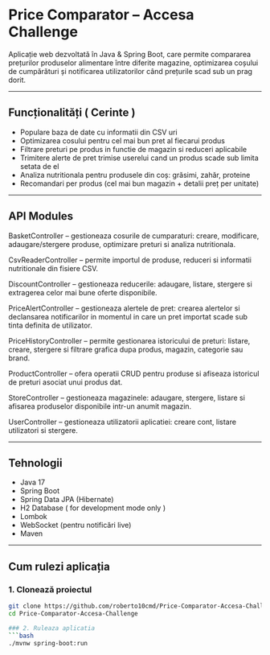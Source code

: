 # Price Comparator – Accesa Challenge

Aplicație web dezvoltată în Java & Spring Boot, care permite compararea prețurilor produselor alimentare între diferite magazine, optimizarea coșului de cumpărături și notificarea utilizatorilor când prețurile scad sub un prag dorit.

---

## Funcționalități ( Cerinte ) 

-  Populare baza de date cu informatii din CSV uri
-  Optimizarea cosului pentru cel mai bun pret al fiecarui produs
-  Filtrare preturi pe produs in functie de magazin si reduceri aplicabile 
-  Trimitere alerte de pret trimise userelui cand un produs scade sub limita setata de el
-  Analiza nutritionala pentru produsele din coș: grăsimi, zahăr, proteine
-  Recomandari per produs (cel mai bun magazin + detalii preț per unitate)

---

## API Modules

BasketController – gestioneaza cosurile de cumparaturi: creare, modificare, adaugare/stergere produse, optimizare preturi si analiza nutritionala.

CsvReaderController – permite importul de produse, reduceri si informatii nutritionale din fisiere CSV.

DiscountController – gestioneaza reducerile: adaugare, listare, stergere si extragerea celor mai bune oferte disponibile.

PriceAlertController – gestioneaza alertele de pret: crearea alertelor si declansarea notificarilor in momentul in care un pret importat scade sub tinta definita de utilizator.

PriceHistoryController – permite gestionarea istoricului de preturi: listare, creare, stergere si filtrare grafica dupa produs, magazin, categorie sau brand.

ProductController – ofera operatii CRUD pentru produse si afiseaza istoricul de preturi asociat unui produs dat.

StoreController – gestioneaza magazinele: adaugare, stergere, listare si afisarea produselor disponibile intr-un anumit magazin.

UserController – gestioneaza utilizatorii aplicatiei: creare cont, listare utilizatori si stergere.

---


## Tehnologii

- Java 17
- Spring Boot
- Spring Data JPA (Hibernate)
- H2 Database ( for development mode only )
- Lombok
- WebSocket (pentru notificări live)
- Maven

---

##  Cum rulezi aplicația

### 1. Clonează proiectul
```bash
git clone https://github.com/roberto10cmd/Price-Comparator-Accesa-Challenge.git
cd Price-Comparator-Accesa-Challenge

### 2. Ruleaza aplicatia
```bash
./mvnw spring-boot:run



